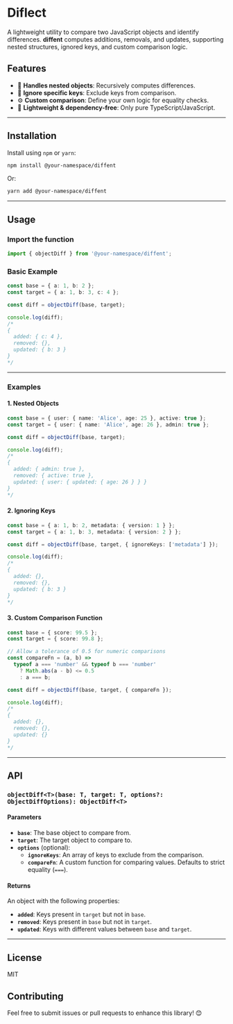 # Diflect

A lightweight utility to compare two JavaScript objects and identify differences. **diffent** computes additions, removals, and updates, supporting nested structures, ignored keys, and custom comparison logic.

## Features

- 📂 **Handles nested objects**: Recursively computes differences.  
- 🔑 **Ignore specific keys**: Exclude keys from comparison.  
- ⚙️ **Custom comparison**: Define your own logic for equality checks.  
- 🔄 **Lightweight & dependency-free**: Only pure TypeScript/JavaScript.

---

## Installation

Install using `npm` or `yarn`:

```bash
npm install @your-namespace/diffent
```

Or:

```bash
yarn add @your-namespace/diffent
```

---

## Usage

### Import the function

```typescript
import { objectDiff } from '@your-namespace/diffent';
```

### Basic Example

```typescript
const base = { a: 1, b: 2 };
const target = { a: 1, b: 3, c: 4 };

const diff = objectDiff(base, target);

console.log(diff);
/*
{
  added: { c: 4 },
  removed: {},
  updated: { b: 3 }
}
*/
```

---

### Examples

#### 1. **Nested Objects**

```typescript
const base = { user: { name: 'Alice', age: 25 }, active: true };
const target = { user: { name: 'Alice', age: 26 }, admin: true };

const diff = objectDiff(base, target);

console.log(diff);
/*
{
  added: { admin: true },
  removed: { active: true },
  updated: { user: { updated: { age: 26 } } }
}
*/
```

#### 2. **Ignoring Keys**

```typescript
const base = { a: 1, b: 2, metadata: { version: 1 } };
const target = { a: 1, b: 3, metadata: { version: 2 } };

const diff = objectDiff(base, target, { ignoreKeys: ['metadata'] });

console.log(diff);
/*
{
  added: {},
  removed: {},
  updated: { b: 3 }
}
*/
```

#### 3. **Custom Comparison Function**

```typescript
const base = { score: 99.5 };
const target = { score: 99.8 };

// Allow a tolerance of 0.5 for numeric comparisons
const compareFn = (a, b) => 
  typeof a === 'number' && typeof b === 'number'
    ? Math.abs(a - b) <= 0.5
    : a === b;

const diff = objectDiff(base, target, { compareFn });

console.log(diff);
/*
{
  added: {},
  removed: {},
  updated: {}
}
*/
```

---

## API

### `objectDiff<T>(base: T, target: T, options?: ObjectDiffOptions): ObjectDiff<T>`

#### Parameters

- **`base`**: The base object to compare from.  
- **`target`**: The target object to compare to.  
- **`options`** (optional):  
  - **`ignoreKeys`**: An array of keys to exclude from the comparison.  
  - **`compareFn`**: A custom function for comparing values. Defaults to strict equality (`===`).  

#### Returns

An object with the following properties:  
- **`added`**: Keys present in `target` but not in `base`.  
- **`removed`**: Keys present in `base` but not in `target`.  
- **`updated`**: Keys with different values between `base` and `target`.  

---

## License

MIT

## Contributing

Feel free to submit issues or pull requests to enhance this library! 😊